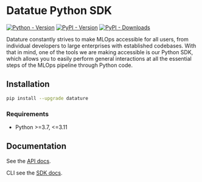 # Datatue Python SDK

[![Python - Version](https://img.shields.io/pypi/pyversions/datature?label=Python)](https://pypi.org/project/datature)
[![PyPI - Version](https://img.shields.io/pypi/v/datature?label=Pypi%20Package)](https://pypi.org/project/datature)
[![PyPI - Downloads](https://img.shields.io/pypi/dm/datature?label=Pypi%20Downloads)](https://pypi.org/project/datature)

Datature constantly strives to make MLOps accessible for all users, from individual developers to large enterprises with established codebases. With that in mind, one of the tools we are making accessible is our Python SDK, which allows you to easily perform general interactions at all the essential steps of the MLOps pipeline through Python code.

## Installation

```sh
pip install --upgrade datature
```

### Requirements

- Python >=3.7, <=3.11

## Documentation

See the [API docs](https://developers.datature.io/docs/python-sdk).

CLI see the [SDK docs](https://developers.datature.io/docs/cli).
